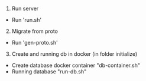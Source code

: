 1. Run server
- Run 'run.sh'
  
2. Migrate from proto
- Run 'gen-proto.sh'

3. Create and running db in docker (in folder initialize)
- Create database docker container "db-container.sh"
- Running database "run-db.sh"
